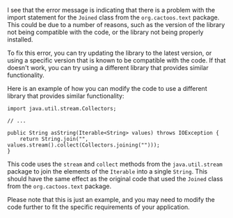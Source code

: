 I see that the error message is indicating that there is a problem with the import statement for the `Joined` class from the `org.cactoos.text` package. This could be due to a number of reasons, such as the version of the library not being compatible with the code, or the library not being properly installed.

To fix this error, you can try updating the library to the latest version, or using a specific version that is known to be compatible with the code. If that doesn't work, you can try using a different library that provides similar functionality.

Here is an example of how you can modify the code to use a different library that provides similar functionality:
```
import java.util.stream.Collectors;

// ...

public String asString(Iterable<String> values) throws IOException {
    return String.join("", values.stream().collect(Collectors.joining("")));
}
```
This code uses the `stream` and `collect` methods from the `java.util.stream` package to join the elements of the `Iterable` into a single `String`. This should have the same effect as the original code that used the `Joined` class from the `org.cactoos.text` package.

Please note that this is just an example, and you may need to modify the code further to fit the specific requirements of your application.